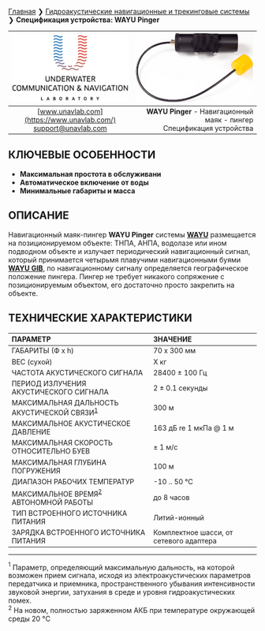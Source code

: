 [Главная](/README_RU) ❯ [Гидроакустические навигационные и трекинговые системы](/navigation_and_tracking_systems_ru) ❯ **Спецификация устройства: WAYU Pinger**

<div style="page-break-after: always;"></div>

| ![logo](/documentation/sm_logo.png) | ![WAYU Pinger](/documentation/RWLT_Pinger.png) |
| :---: | ---: |
| [www.unavlab.com](https://www.unavlab.com/) <br/> [support@unavlab.com](mailto:support@unavlab.com) | **WAYU Pinger** - Навигационный маяк - пингер <br/> Спецификация устройства |

## КЛЮЧЕВЫЕ ОСОБЕННОСТИ

* **Максимальная простота в обслуживани**
* **Автоматическое включение от воды**
* **Минимальные габариты и масса**

## ОПИСАНИЕ

Навигационный маяк-пингер **WAYU Pinger** системы **[WAYU](WAYU_DataBrief_ru.md)** размещается на позиционируемом объекте: ТНПА, АНПА, водолазе или ином подводном объекте и излучает периодический навигационный сигнал, который принимается четырьмя плавучими навигационными буями **[WAYU GIB](WAYU_GIB_Specification_ru.md)**, по навигационному сигналу определяется географическое положение пингера.
Пингер не требует никакого сопряжение с позиционируемым объектом, его достаточно просто закрепить на объекте.

<div style="page-break-after: always;"></div>

## ТЕХНИЧЕСКИЕ ХАРАКТЕРИСТИКИ

| ПАРАМЕТР | ЗНАЧЕНИЕ |
| :--- | :--- |
| ГАБАРИТЫ (Ф х h) | 70 x 300 мм |
| ВЕС (сухой) | X кг |
| ЧАСТОТА АКУСТИЧЕСКОГО СИГНАЛА | 28400 ± 100 Гц |
| ПЕРИОД ИЗЛУЧЕНИЯ АКУСТИЧЕСКОГО СИГНАЛА | 2 ± 0.1 секунды |
| МАКСИМАЛЬНАЯ ДАЛЬНОСТЬ АКУСТИЧЕСКОЙ СВЯЗИ<sup>[1](#footnote1)</sup> | 300 м |
| МАКСИМАЛЬНОЕ АКУСТИЧЕСКОЕ ДАВЛЕНИЕ | 163 дБ re 1 мкПа @ 1 м |
| МАКСИМАЛЬНАЯ СКОРОСТЬ ОТНОСИТЕЛЬНО БУЕВ | ± 1 м/с  |
| МАКСИМАЛЬНАЯ ГЛУБИНА ПОГРУЖЕНИЯ | 100 м |
| ДИАПАЗОН РАБОЧИХ ТЕМПЕРАТУР | -10 .. 50 °С |
| МАКСИМАЛЬНОЕ ВРЕМЯ<sup>[2](#footnote2)</sup> АВТОНОМНОЙ РАБОТЫ | до 8 часов |
| ТИП ВСТРОЕННОГО ИСТОЧНИКА ПИТАНИЯ | Литий-ионный |
| ЗАРЯДКА ВСТРОЕННОГО ИСТОЧНИКА ПИТАНИЯ | Комплектное шасси, от сетевого адаптера |

________________
<a name="footnote1"><sup>1</sup></a> Параметр, определяющий максимальную дальность, на которой возможен прием сигнала, исходя из 
электроакустических параметров передатчика и приемника, пространственного убывания интенсивности звуковой энергии, затухания в среде 
и уровня гидроакустических помех.  
<a name="footnote2"><sup>2</sup></a> На новом, полностью заряженном АКБ при температуре окружающей среды 20 °C

<div style="page-break-after: always;"></div>
